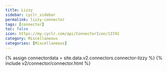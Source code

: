 ```yaml
---
title: Lizzy
sidebar: cyclr_sidebar
permalink: lizzy-connector
tags: [connector]
toc: false
icon: https://my.cyclr.com/api/ConnectorIcon/13741
category: Miscellaneous
categories: [Miscellaneous]
---
```

{% assign connectordata = site.data.v2.connectors.connector-lizzy %}
{% include v2/connector/connector.html %}	